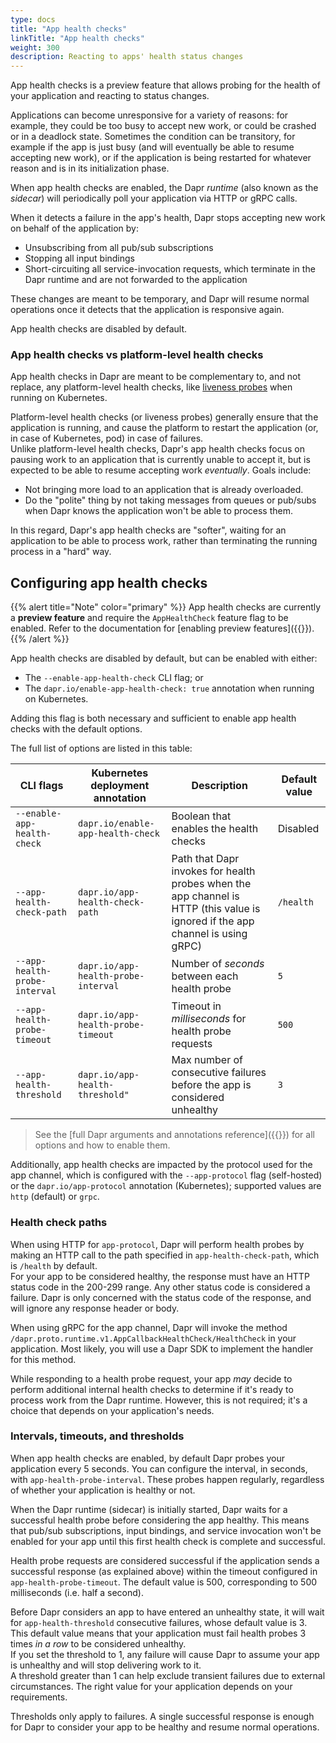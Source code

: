 ```yaml
---
type: docs
title: "App health checks"
linkTitle: "App health checks"
weight: 300
description: Reacting to apps' health status changes
---
```


App health checks is a preview feature that allows probing for the health of your application and reacting to status changes.

Applications can become unresponsive for a variety of reasons: for example, they could be too busy to accept new work, or could be crashed or in a deadlock state. Sometimes the condition can be transitory, for example if the app is just busy (and will eventually be able to resume accepting new work), or if the application is being restarted for whatever reason and is in its initialization phase.

When app health checks are enabled, the Dapr *runtime* (also known as the *sidecar*) will periodically poll your application via HTTP or gRPC calls.

When it detects a failure in the app's health, Dapr stops accepting new work on behalf of the application by:

- Unsubscribing from all pub/sub subscriptions
- Stopping all input bindings
- Short-circuiting all service-invocation requests, which terminate in the Dapr runtime and are not forwarded to the application

These changes are meant to be temporary, and Dapr will resume normal operations once it detects that the application is responsive again.

App health checks are disabled by default.

### App health checks vs platform-level health checks

App health checks in Dapr are meant to be complementary to, and not replace, any platform-level health checks, like [liveness probes](https://kubernetes.io/docs/tasks/configure-pod-container/configure-liveness-readiness-startup-probes/) when running on Kubernetes.  

Platform-level health checks (or liveness probes) generally ensure that the application is running, and cause the platform to restart the application (or, in case of Kubernetes, pod) in case of failures.  
Unlike platform-level health checks, Dapr's app health checks focus on pausing work to an application that is currently unable to accept it, but is expected to be able to resume accepting work *eventually*. Goals include:

- Not bringing more load to an application that is already overloaded.
- Do the "polite" thing by not taking messages from queues or pub/subs when Dapr knows the application won't be able to process them.

In this regard, Dapr's app health checks are "softer", waiting for an application to be able to process work, rather than terminating the running process in a "hard" way.

## Configuring app health checks

{{% alert title="Note" color="primary" %}}
App health checks are currently a **preview feature** and require the `AppHealthCheck` feature flag to be enabled. Refer to the documentation for [enabling preview features]({{<ref support-preview-features>}}).
{{% /alert %}}

App health checks are disabled by default, but can be enabled with either:

- The `--enable-app-health-check` CLI flag; or
- The `dapr.io/enable-app-health-check: true` annotation when running on Kubernetes.

Adding this flag is both necessary and sufficient to enable app health checks with the default options.

The full list of options are listed in this table:

| CLI flags                     | Kubernetes deployment annotation    | Description | Default value |
| ----------------------------- | ----------------------------------- | ----------- | ------------- |
| `--enable-app-health-check`   | `dapr.io/enable-app-health-check`   | Boolean that enables the health checks | Disabled  |
| `--app-health-check-path`     | `dapr.io/app-health-check-path`     | Path that Dapr invokes for health probes when the app channel is HTTP (this value is ignored if the app channel is using gRPC) | `/health` |
| `--app-health-probe-interval` | `dapr.io/app-health-probe-interval` | Number of *seconds* between each health probe | `5` |
| `--app-health-probe-timeout`  | `dapr.io/app-health-probe-timeout`  | Timeout in *milliseconds* for health probe requests | `500` |
| `--app-health-threshold`      | `dapr.io/app-health-threshold"`     | Max number of consecutive failures before the app is considered unhealthy | `3` |

> See the [full Dapr arguments and annotations reference]({{<ref arguments-annotations-overview>}}) for all options and how to enable them.

Additionally, app health checks are impacted by the protocol used for the app channel, which is configured with the `--app-protocol` flag (self-hosted) or the `dapr.io/app-protocol` annotation (Kubernetes); supported values are `http` (default) or `grpc`.

### Health check paths

When using HTTP for `app-protocol`, Dapr will perform health probes by making an HTTP call to the path specified in `app-health-check-path`, which is `/health` by default.  
For your app to be considered healthy, the response must have an HTTP status code in the 200-299 range. Any other status code is considered a failure. Dapr is only concerned with the status code of the response, and will ignore any response header or body.

When using gRPC for the app channel, Dapr will invoke the method `/dapr.proto.runtime.v1.AppCallbackHealthCheck/HealthCheck` in your application. Most likely, you will use a Dapr SDK to implement the handler for this method.

While responding to a health probe request, your app *may* decide to perform additional internal health checks to determine if it's ready to process work from the Dapr runtime. However, this is not required; it's a choice that depends on your application's needs.

### Intervals, timeouts, and thresholds

When app health checks are enabled, by default Dapr probes your application every 5 seconds. You can configure the interval, in seconds, with `app-health-probe-interval`. These probes happen regularly, regardless of whether your application is healthy or not.

When the Dapr runtime (sidecar) is initially started, Dapr waits for a successful health probe before considering the app healthy. This means that pub/sub subscriptions, input bindings, and service invocation won't be enabled for your app until this first health check is complete and successful.

Health probe requests are considered successful if the application sends a successful response (as explained above) within the timeout configured in `app-health-probe-timeout`. The default value is 500, corresponding to 500 milliseconds (i.e. half a second).

Before Dapr considers an app to have entered an unhealthy state, it will wait for `app-health-threshold` consecutive failures, whose default value is 3.  
This default value means that your application must fail health probes 3 times *in a row* to be considered unhealthy.  
If you set the threshold to 1, any failure will cause Dapr to assume your app is unhealthy and will stop delivering work to it.  
A threshold greater than 1 can help exclude transient failures due to external circumstances. The right value for your application depends on your requirements.

Thresholds only apply to failures. A single successful response is enough for Dapr to consider your app to be healthy and resume normal operations.
